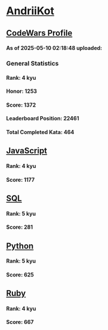 # [AndriiKot](https://www.codewars.com/users/AndriiKot)

## [CodeWars Profile](https://www.codewars.com/users/AndriiKot)

#### As of 2025-05-10 02:18:48 uploaded:

### General Statistics

#### Rank: 4 kyu

#### Honor: 1253

#### Score: 1372

#### Leaderboard Position: 22461

#### Total Completed Kata: 464



## [JavaScript](https://github.com/AndriiKot/JavaScript__CodeWars)

#### Rank: 4 kyu

#### Score: 1177


## [SQL](https://github.com/AndriiKot/SQL__CodeWars)

#### Rank: 5 kyu

#### Score: 281


## [Python](https://github.com/AndriiKot/Python__CodeWars)

#### Rank: 5 kyu

#### Score: 625


## [Ruby](https://github.com/AndriiKot/Ruby__CodeWars)

#### Rank: 4 kyu

#### Score: 667

